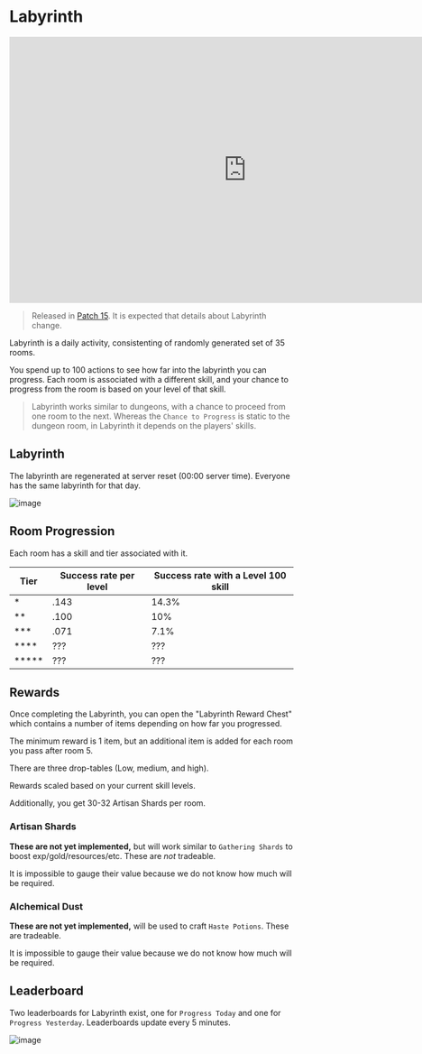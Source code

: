 # Labyrinth

<iframe width="840" height="472" src="https://www.youtube.com/embed/6mjBu2BVt2M" title="YouTube video player" frameborder="0" allow="accelerometer; autoplay; clipboard-write; encrypted-media; gyroscope; picture-in-picture" allowfullscreen></iframe>

> Released in [Patch 15](patches/patch15.md). It is expected that details about Labyrinth change.

Labyrinth is a daily activity, consistenting of randomly generated set of 35 rooms.

You spend up to 100 actions to see how far into the labyrinth you can progress. Each room is associated with a different skill, and your chance to progress from the room is based on your level of that skill.


> Labyrinth works similar to dungeons, with a chance to proceed from one room to the next. Whereas the `Chance to Progress` is static to the dungeon room, in Labyrinth it depends on the players' skills.

## Labyrinth

The labyrinth are regenerated at server reset (00:00 server time). Everyone has the same labyrinth for that day.

![image](https://user-images.githubusercontent.com/267296/199644449-de74042f-f14d-4d72-8385-21509e783196.png)



## Room Progression

Each room has a skill and tier associated with it.

| Tier | Success rate per level | Success rate with a Level 100 skill | 
| ---- | ---- | ---- |
| <span class='lab1'>*</span> | .143 | 14.3%
| <span class='lab2'>**</span> | .100 | 10%
| <span class='rarity-epic'>***</span> |  .071 | 7.1%
| <span class='rarity-legendary'>****</span> |  ??? | ???
| <span class='rarity-mythic'>*****</span> | ??? | ???

## Rewards

Once completing the Labyrinth, you can open the "Labyrinth Reward Chest" which contains a number of items depending on how far you progressed.

The minimum reward is 1 item, but an additional item is added for each room you pass after room 5.

There are three drop-tables (Low, medium, and high).

Rewards scaled based on your current skill levels.

Additionally, you get 30-32 Artisan Shards per room.

### Artisan Shards

**These are not yet implemented,** but will work similar to `Gathering Shards` to boost exp/gold/resources/etc. These are *not* tradeable.

It is impossible to gauge their value because we do not know how much will be required.

### Alchemical Dust

**These are not yet implemented,** will be used to craft `Haste Potions`. These are tradeable.

It is impossible to gauge their value because we do not know how much will be required.

## Leaderboard

Two leaderboards for Labyrinth exist, one for `Progress Today` and one for `Progress Yesterday`. Leaderboards update every 5 minutes.

![image](https://user-images.githubusercontent.com/267296/199644111-84d846ff-cb7b-4f30-bd5a-875b8ee83e1c.png)
